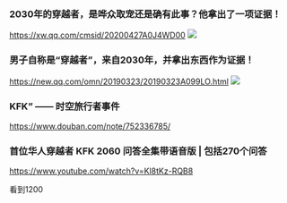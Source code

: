 ### 2030年的穿越者，是哗众取宠还是确有此事？他拿出了一项证据！
https://xw.qq.com/cmsid/20200427A0J4WD00
![](https://inews.gtimg.com/newsapp_bt/0/11657238574/)

### 男子自称是“穿越者”，来自2030年，并拿出东西作为证据！
https://new.qq.com/omn/20190323/20190323A099LO.html
![](https://inews.gtimg.com/newsapp_bt/0/8258461066/)

### KFK” —— 时空旅行者事件
https://www.douban.com/note/752336785/

### 首位华人穿越者 KFK 2060 问答全集带语音版 | 包括270个问答
https://www.youtube.com/watch?v=Kl8tKz-RQB8

看到1200
